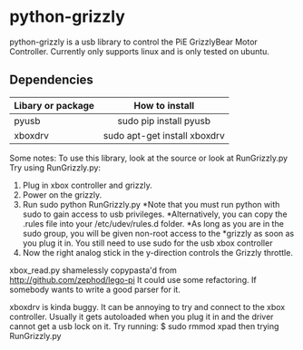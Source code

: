 # python-grizzly
python-grizzly is a usb library to control the PiE GrizzlyBear Motor Controller. Currently only supports linux and is only tested on ubuntu.

## Dependencies
| Libary or package         | How to install                |
| --------------------------|:-----------------------------:|
| pyusb                     | sudo pip install pyusb        |
| xboxdrv                   | sudo apt-get install xboxdrv  |

Some notes:
To use this library, look at the source or look at RunGrizzly.py
Try using RunGrizzly.py:

1. Plug in xbox controller and grizzly.
2. Power on the grizzly.
3. Run sudo python RunGrizzly.py
*Note that you must run python with sudo to gain access to usb privileges.
*Alternatively, you can copy the .rules file into your /etc/udev/rules.d folder.
*As long as you are in the sudo group, you will be given non-root access to the
*grizzly as soon as you plug it in. You still need to use sudo for the usb xbox controller
4. Now the right analog stick in the y-direction controls the Grizzly throttle.

xbox_read.py shamelessly copypasta'd from http://github.com/zephod/lego-pi
It could use some refactoring. If somebody wants to write a good parser for it.

xboxdrv is kinda buggy. It can be annoying to try and connect to the xbox
controller. Usually it gets autoloaded when you plug it in and the driver cannot
get a usb lock on it. Try running:
$ sudo rmmod xpad
then trying RunGrizzly.py
